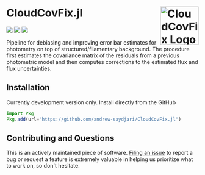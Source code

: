 # CloudCovFix.jl <img src="docs/src/assets/logo.png" alt="CloudCovFix Logo" width="100" align="right"/>

<!-- [![][docs-dev-img]][docs-dev-url]-->
[![][action-img]][action-url]
[![][codecov-img]][codecov-url]
[![][arxiv-img]][arxiv-url]
<!--[![][Pkg-img]][Pkg-url]-->

Pipeline for debiasing and improving error bar estimates for photometry on top of structured/filamentary background. The procedure first estimates the covariance matrix of the residuals from a previous photometric model and then computes corrections to the estimated flux and flux uncertainties.

## Installation

Currently development version only. Install directly from the GitHub

```julia
import Pkg
Pkg.add(url="https://github.com/andrew-saydjari/CloudCovFix.jl")
```

## Contributing and Questions

This is an actively maintained piece of software. [Filing an
issue](https://github.com/andrew-saydjari/CloudCovFix.jl/issues/new) to report a
bug or request a feature is extremely valuable in helping us prioritize what to work on, so don't hesitate.

<!-- URLS -->
[action-img]: https://github.com/andrew-saydjari/CloudCovFix.jl/workflows/Unit%20test/badge.svg
[action-url]: https://github.com/andrew-saydjari/CloudCovFix.jl/actions

[docs-dev-img]: https://img.shields.io/badge/docs-dev-blue.svg
[docs-dev-url]: https://andrew-saydjari.github.io/CloudCovFix.jl/dev/

[codecov-img]: https://codecov.io/github/andrew-saydjari/CloudCovFix.jl/coverage.svg?branch=main
[codecov-url]: https://codecov.io/github/andrew-saydjari/CloudCovFix.jl?branch=main

[arxiv-img]: https://img.shields.io/badge/arXiv-2201.07246-00cc00.svg
[arxiv-url]: https://arxiv.org/abs/2201.07246
